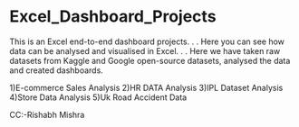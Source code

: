 # Excel_Dashboard_Projects
This is an Excel end-to-end dashboard projects. 
.
.
Here you can see how data can be analysed and visualised in Excel.
.
.
Here we have taken raw datasets from Kaggle and Google open-source datasets, analysed the data and created dashboards.

1)E-commerce Sales Analysis
2)HR DATA Analysis
3)IPL Dataset Analysis
4)Store Data Analysis
5)Uk Road Accident Data

CC:-Rishabh Mishra
